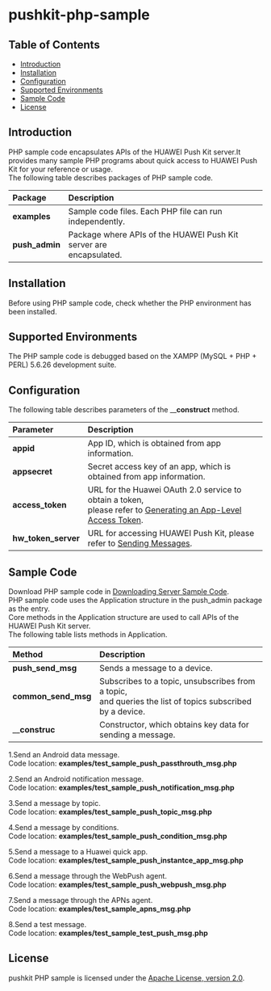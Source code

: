 # pushkit-php-sample


## Table of Contents

 * [Introduction](#introduction)
 * [Installation](#installation)
 * [Configuration ](#configuration )
 * [Supported Environments](#supported-environments)
 * [Sample Code](#sample-code)
 * [License](#license)
 
 
 
## Introduction

PHP sample code encapsulates APIs of the HUAWEI Push Kit server.It provides many sample 
PHP programs about quick access to HUAWEI Push Kit for your reference or usage.  
The following table describes packages of PHP sample code.

| Package        | Description
| :---           | :---
| __examples__   | Sample code files. Each PHP file can run independently.
| __push_admin__ | Package where APIs of the HUAWEI Push Kit server are <br> encapsulated.

## Installation

Before using PHP sample code, check whether the PHP environment has been installed.  

## Supported Environments

The PHP sample code is debugged based on the XAMPP (MySQL + PHP + PERL) 5.6.26 development suite.

## Configuration 

The following table describes parameters of the ____construct__ method.

| Parameter              | Description
| :---               | :---
| __appid__   | App ID, which is obtained from app information.
| __appsecret__ | 	Secret access key of an app, which is obtained from app information.
| __access_token__      | URL for the Huawei OAuth 2.0 service to obtain a token, <br>please refer to [Generating an App-Level Access Token](https://developer.huawei.com/consumer/en/doc/development/parts-Guides/generating_app_level_access_token).
| __hw_token_server__      | URL for accessing HUAWEI Push Kit, please refer to [Sending Messages](https://developer.huawei.com/consumer/en/doc/development/HMS-References/push-sendapi).

## Sample Code
Download PHP sample code in [Downloading Server Sample Code](https://developer.huawei.com/consumer/en/doc/push-sample-code-s).   
PHP sample code uses the Application structure in the push_admin package as the entry.   
Core methods in the Application structure are used to call APIs of the HUAWEI Push Kit server.  
The following table lists methods in Application.

| Method              | Description
| :---               | :---
| __push_send_msg__   | Sends a message to a device.
| __common_send_msg__ | Subscribes to a topic, unsubscribes from a topic,<br>and queries the list of topics subscribed by a device.
| ____construc__      | Constructor, which obtains key data for sending a message.

1.Send an Android data message.  
Code location: __examples/test_sample_push_passthrouth_msg.php__              

2.Send an Android notification message.  
Code location: __examples/test_sample_push_notification_msg.php__              

3.Send a message by topic.  
Code location: __examples/test_sample_push_topic_msg.php__

4.Send a message by conditions.  
Code location: __examples/test_sample_push_condition_msg.php__  

5.Send a message to a Huawei quick app.  
Code location: __examples/test_sample_push_instantce_app_msg.php__

6.Send a message through the WebPush agent.  
Code location: __examples/test_sample_push_webpush_msg.php__

7.Send a message through the APNs agent.  
Code location: __examples/test_sample_apns_msg.php__

8.Send a test message.  
Code location: __examples/test_sample_test_push_msg.php__

##  License
pushkit PHP sample is licensed under the [Apache License, version 2.0](http://www.apache.org/licenses/LICENSE-2.0).
